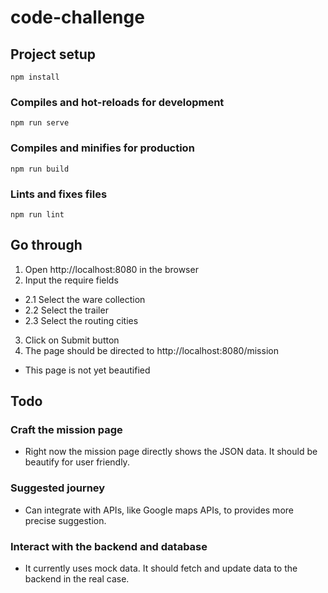 # code-challenge

## Project setup
```
npm install
```

### Compiles and hot-reloads for development
```
npm run serve
```

### Compiles and minifies for production
```
npm run build
```

### Lints and fixes files
```
npm run lint
```

## Go through
1. Open http://localhost:8080 in the browser
2. Input the require fields
  - 2.1 Select the ware collection
  - 2.2 Select the trailer
  - 2.3 Select the routing cities
3. Click on Submit button
4. The page should be directed to http://localhost:8080/mission
  - This page is not yet beautified

## Todo
### Craft the mission page
- Right now the mission page directly shows the JSON data. It should be beautify for user friendly.

### Suggested journey
- Can integrate with APIs, like Google maps APIs, to provides more precise suggestion.

### Interact with the backend and database
- It currently uses mock data. It should fetch and update data to the backend in the real case.
